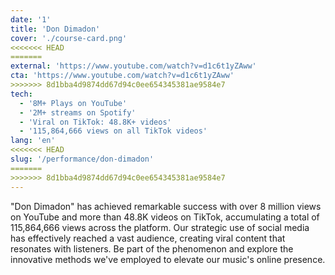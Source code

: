 ```yaml
---
date: '1'
title: 'Don Dimadon'
cover: './course-card.png'
<<<<<<< HEAD
=======
external: 'https://www.youtube.com/watch?v=d1c6t1yZAww'
cta: 'https://www.youtube.com/watch?v=d1c6t1yZAww'
>>>>>>> 8d1bba4d9874dd67d94c0ee654345381ae9584e7
tech:
  - '8M+ Plays on YouTube'
  - '2M+ streams on Spotify'
  - 'Viral on TikTok: 48.8K+ videos'
  - '115,864,666 views on all TikTok videos'
lang: 'en'
<<<<<<< HEAD
slug: '/performance/don-dimadon'
=======
>>>>>>> 8d1bba4d9874dd67d94c0ee654345381ae9584e7
---
```


"Don Dimadon" has achieved remarkable success with over 8 million views on YouTube and more than 48.8K videos on TikTok, accumulating a total of 115,864,666 views across the platform. Our strategic use of social media has effectively reached a vast audience, creating viral content that resonates with listeners. Be part of the phenomenon and explore the innovative methods we've employed to elevate our music's online presence.
